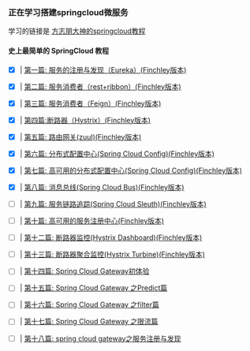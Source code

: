 ### 正在学习搭建**springcloud**微服务

学习的链接是 [方志朋大神的springcloud教程](https://www.fangzhipeng.com/spring-cloud.html)

#### 史上最简单的 SpringCloud 教程

- [x]  | [第一篇: 服务的注册与发现（Eureka）(Finchley版本)](http://blog.csdn.net/forezp/article/details/69696915)

- [x]  | [第二篇: 服务消费者（rest+ribbon）(Finchley版本)](http://blog.csdn.net/forezp/article/details/69788938)

- [x]  | [第三篇: 服务消费者（Feign）(Finchley版本)](http://blog.csdn.net/forezp/article/details/69808079)

- [x]  | [第四篇:断路器（Hystrix）(Finchley版本)](http://blog.csdn.net/forezp/article/details/69934399)

- [x]  | [第五篇: 路由网关(zuul)(Finchley版本)](http://blog.csdn.net/forezp/article/details/69939114)

- [x]  | [第六篇: 分布式配置中心(Spring Cloud Config)(Finchley版本)](http://blog.csdn.net/forezp/article/details/70037291)

- [x]  | [第七篇: 高可用的分布式配置中心(Spring Cloud Config)(Finchley版本)](http://blog.csdn.net/forezp/article/details/70037513)

- [x]  | [第八篇: 消息总线(Spring Cloud Bus)(Finchley版本)](http://blog.csdn.net/forezp/article/details/81041062)

- [ ]  | [第九篇: 服务链路追踪(Spring Cloud Sleuth)(Finchley版本)](http://blog.csdn.net/forezp/article/details/81041078)

- [ ]  | [第十篇: 高可用的服务注册中心(Finchley版本)](http://blog.csdn.net/forezp/article/details/81041101)

- [ ]  | [第十二篇: 断路器监控(Hystrix Dashboard)(Finchley版本)](http://blog.csdn.net/forezp/article/details/81041113)

- [ ]  | [第十三篇: 断路器聚合监控(Hystrix Turbine)(Finchley版本)](http://blog.csdn.net/forezp/article/details/81041125)

- [ ]  | [第十四篇: Spring Cloud Gateway初体验](https://blog.csdn.net/forezp/article/details/83792388)

- [ ]  | [第十五篇: Spring Cloud Gateway 之Predict篇](https://blog.csdn.net/forezp/article/details/84926662)

- [ ]  | [第十六篇: Spring Cloud Gateway 之filter篇](https://blog.csdn.net/forezp/article/details/85057268)

- [ ]  | [第十七篇: Spring Cloud Gateway 之限流篇](https://blog.csdn.net/forezp/article/details/85081162)

- [ ]  | [第十八篇: spring cloud gateway之服务注册与发现](https://blog.csdn.net/forezp/article/details/85210153)
